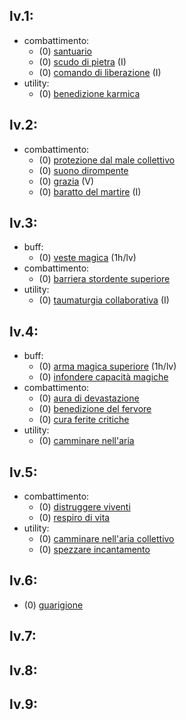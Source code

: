 ## lv.1:
- combattimento:
	- (0) [santuario](https://golarion.altervista.org/wiki/Incantesimi/Santuario)
	- (0) [scudo di pietra](https://golarion.altervista.org/wiki/Incantesimi/Scudo_di_Pietra) (I)
	- (0) [comando di liberazione](https://golarion.altervista.org/wiki/Incantesimi/Comando_di_Liberazione) (I)
- utility:
	- (0) [benedizione karmica](https://golarion.altervista.org/wiki/Incantesimi/Benedizione_Karmica)
## lv.2:
- combattimento:
	- (0) [protezione dal male collettivo](https://golarion.altervista.org/wiki/Incantesimi/Protezione_dal_Male_Collettivo)
	- (0) [suono dirompente](https://golarion.altervista.org/wiki/Incantesimi/Suono_Dirompente)
	- (0) [grazia](https://golarion.altervista.org/wiki/Incantesimi/Grazia) (V)
	- (0) [baratto del martire](https://golarion.altervista.org/wiki/Incantesimi/Baratto_del_Martire) (I)
## lv.3:
- buff:
	- (0) [veste magica](https://golarion.altervista.org/wiki/Incantesimi/Veste_Magica) (1h/lv)
- combattimento:
	- (0) [barriera stordente superiore](https://golarion.altervista.org/wiki/Incantesimi/Barriera_Stordente_Superiore)
- utility:
	- (0) [taumaturgia collaborativa](https://golarion.altervista.org/wiki/Incantesimi/Taumaturgia_Collaborativa) (I)
## lv.4:
- buff:
	 - (0) [arma magica superiore](https://golarion.altervista.org/wiki/Incantesimi/Arma_Magica_Superiore) (1h/lv)
	 - (0) [infondere capacità magiche](https://golarion.altervista.org/wiki/Incantesimi/Infondere_Capacit%C3%A0_Magiche)
- combattimento:
	 - (0) [aura di devastazione](https://golarion.altervista.org/wiki/Incantesimi/Aura_di_Devastazione)
	 - (0) [benedizione del fervore](https://golarion.altervista.org/wiki/Incantesimi/Benedizione_del_Fervore)
	 - (0) [cura ferite critiche](https://golarion.altervista.org/wiki/Incantesimi/Cura_Ferite_Critiche)
- utility:
	 - (0) [camminare nell'aria](https://golarion.altervista.org/wiki/Incantesimi/Camminare_nell%27Aria)
## lv.5:
- combattimento:
	- (0) [distruggere viventi](https://golarion.altervista.org/wiki/Incantesimi/Distruggere_Viventi)
	- (0) [respiro di vita](https://golarion.altervista.org/wiki/Incantesimi/Respiro_di_Vita)
- utility:
	- (0) [camminare nell'aria collettivo](https://golarion.altervista.org/wiki/Incantesimi/Camminare_nell%27Aria_Collettivo)
	- (0) [spezzare incantamento](https://golarion.altervista.org/wiki/Incantesimi/Spezzare_Incantamento)
## lv.6:
 - (0) [guarigione](https://golarion.altervista.org/wiki/Incantesimi/Guarigione)
## lv.7:
## lv.8:
## lv.9:


